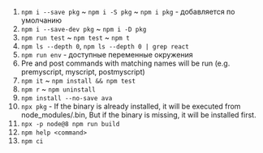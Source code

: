 1. `npm i --save pkg` ~ `npm i -S pkg` ~ `npm i pkg` - добавляется по умолчанию
1. `npm i --save-dev pkg` ~ `npm i -D pkg`
1. `npm run test` ~ `npm test` ~ `npm t`
1. `npm ls --depth 0`, `npm ls --depth 0 | grep react`
1. `npm run env` - доступные переменные окружения
1. Pre and post commands with matching names will be run (e.g. premyscript, myscript, postmyscript)
1. `npm it` ~ `npm install && npm test`
1. `npm r` ~ `npm uninstall`
1. `npm install --no-save ava`
1. `npx pkg` - If the binary is already installed, it will be executed from node_modules/.bin, But if the binary is missing, it will be installed first.
1. `npx -p node@8 npm run build`
1. `npm help <command>`
1. `npm ci`
